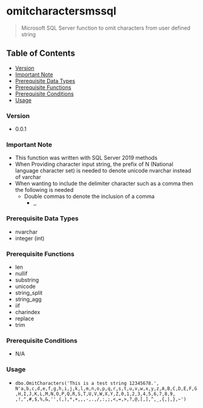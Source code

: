# omitcharactersmssql
> Microsoft SQL Server function to omit characters from user defined string

## Table of Contents
* [Version](#version)
* [Important Note](#important-note)
* [Prerequisite Data Types](#prerequisite-data-types)
* [Prerequisite Functions](#prerequisite-functions)
* [Prerequisite Conditions](#prerequisite-conditions)
* [Usage](#usage)

### Version
* 0.0.1

### **Important Note**
* This function was written with SQL Server 2019 methods
* When Providing character input string, the prefix of N (National language character set) is needed to denote unicode nvarchar instead of varchar
* When wanting to include the delimiter character such as a comma then the following is needed
  * Double commas to denote the inclusion of a comma
    * ,,

### Prerequisite Data Types
* nvarchar
* integer (int)

### Prerequisite Functions
* len
* nullif
* substring
* unicode
* string_split
* string_agg
* iif
* charindex
* replace
* trim

### Prerequisite Conditions
* N/A

### Usage
* `dbo.OmitCharacters('This is a test string 12345678.', N'a,b,c,d,e,f,g,h,i,j,k,l,m,n,o,p,q,r,s,t,u,v,w,x,y,z,A,B,C,D,E,F,G,H,I,J,K,L,M,N,O,P,Q,R,S,T,U,V,W,X,Y,Z,0,1,2,3,4,5,6,7,8,9, ,!,",#,$,%,&,'',(,),*,+,,,-,.,/,:,;,<,=,>,?,@,[,],^,_,{,|,},~')`

